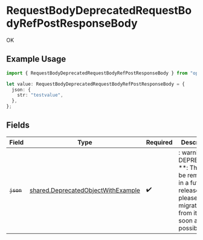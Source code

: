 # RequestBodyDeprecatedRequestBodyRefPostResponseBody

OK

## Example Usage

```typescript
import { RequestBodyDeprecatedRequestBodyRefPostResponseBody } from "openapi/sdk/models/operations";

let value: RequestBodyDeprecatedRequestBodyRefPostResponseBody = {
  json: {
    str: "testvalue",
  },
};
```

## Fields

| Field                                                                                                                   | Type                                                                                                                    | Required                                                                                                                | Description                                                                                                             | Example                                                                                                                 |
| ----------------------------------------------------------------------------------------------------------------------- | ----------------------------------------------------------------------------------------------------------------------- | ----------------------------------------------------------------------------------------------------------------------- | ----------------------------------------------------------------------------------------------------------------------- | ----------------------------------------------------------------------------------------------------------------------- |
| ~~`json`~~                                                                                                              | [shared.DeprecatedObjectWithExample](../../../sdk/models/shared/deprecatedobjectwithexample.md)                         | :heavy_check_mark:                                                                                                      | : warning: ** DEPRECATED **: This will be removed in a future release, please migrate away from it as soon as possible. | {<br/>"str": "testvalue"<br/>}                                                                                          |